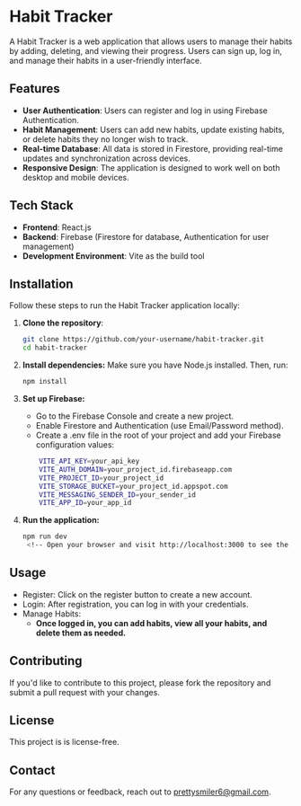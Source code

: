 # Habit Tracker

A Habit Tracker is a web application that allows users to manage their habits by adding, deleting, and viewing their progress. Users can sign up, log in, and manage their habits in a user-friendly interface.

## Features

- **User Authentication**: Users can register and log in using Firebase Authentication.
- **Habit Management**: Users can add new habits, update existing habits, or delete habits they no longer wish to track.
- **Real-time Database**: All data is stored in Firestore, providing real-time updates and synchronization across devices.
- **Responsive Design**: The application is designed to work well on both desktop and mobile devices.

## Tech Stack

- **Frontend**: React.js
- **Backend**: Firebase (Firestore for database, Authentication for user management)
- **Development Environment**: Vite as the build tool

## Installation

Follow these steps to run the Habit Tracker application locally:

1. **Clone the repository**:

   ```bash
   git clone https://github.com/your-username/habit-tracker.git
   cd habit-tracker
2. **Install dependencies:** Make sure you have Node.js installed. Then, run:
    ```bash
    npm install
3. **Set up Firebase:**
    - Go to the Firebase Console and create a new project.
    - Enable Firestore and Authentication (use Email/Password method).
    - Create a .env file in the root of your project and add your Firebase configuration values:
    ```bash
        VITE_API_KEY=your_api_key
        VITE_AUTH_DOMAIN=your_project_id.firebaseapp.com
        VITE_PROJECT_ID=your_project_id
        VITE_STORAGE_BUCKET=your_project_id.appspot.com
        VITE_MESSAGING_SENDER_ID=your_sender_id
        VITE_APP_ID=your_app_id
4. **Run the application:**
    ```bash
    npm run dev
     <!-- Open your browser and visit http://localhost:3000 to see the application. -->

## Usage
- Register: Click on the register button to create a new account.
- Login: After registration, you can log in with your credentials.
- Manage Habits:
    - **Once logged in, you can add habits, view all your habits, and delete them as needed.**

## Contributing
If you'd like to contribute to this project, please fork the repository and submit a pull request with your changes.

## License
This project is is license-free.

## Contact
For any questions or feedback, reach out to prettysmiler6@gmail.com.